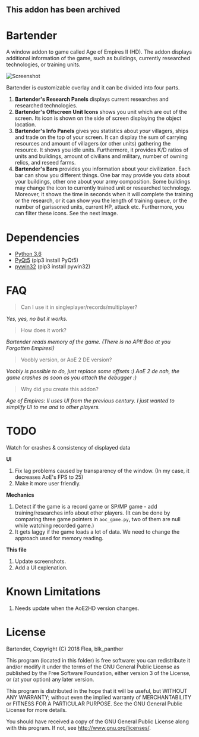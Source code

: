 <!-- ## Check out dev branch for the new unstable versions! -->
## This addon has been archived

# Bartender
A window addon to game called Age of Empires II (HD). The addon displays additional information of the game, such as buildings, currently researched technologies, or training units.

![Screenshot](https://i.imgur.com/JWsTbWB.jpg)

Bartender is customizable overlay and it can be divided into four parts. 

1) **Bartender's Research Panels** displays current researches and researched technologies.
2) **Bartender's Offscreen Unit Icons** shows you unit which are out of the screen. Its icon is shown on the side of screen displaying the object location.
3) **Bartender's Info Panels** gives you statistics about *your* villagers, ships and trade on the top of your screen. It can display the sum of carrying resources and amount of villagers (or other units) gathering the resource. It shows you idle units. Furthermore, it provides K/D ratios of units and buildings, amount of civilians and military, number of owning relics, and reseed farms.
4) **Bartender's Bars** provides you information about your civilization. Each bar can show you different things. One bar may provide you data about your buildings, other one about your army composition. Some buildings may change the icon to currently trained unit or researched technology. Moreover, it shows the time in seconds when it will complete the training or the research, or it can show you the length of training queue, or the number of garissoned units, current HP, attack etc. Furthermore, you can filter these icons. See the next image.




# Dependencies
- [Python 3.6](https://www.python.org/downloads/ "Download Python | Python.org")
- [PyQt5](https://www.riverbankcomputing.com/software/pyqt/download5/) (pip3 install PyQt5)
- [pywin32](https://pypi.org/project/pywin32/) (pip3 install pywin32)


# FAQ
> Can I use it in singleplayer/records/multiplayer?

*Yes, yes, no but it works.*

> How does it work?

*Bartender reads memory of the game. (There is no API! Boo at you Forgotten Empires!)*

> Voobly version, or AoE 2 DE version?

*Voobly is possible to do, just replace some offsets :) AoE 2 de nah, the game crashes as soon as you attach the debugger :)*

> Why did you create this addon?

*Age of Empires: II uses UI from the previous century. I just wanted to simplify UI to me and to other players.*

# TODO

Watch for crashes & consistency of displayed data

**UI**
1) Fix lag problems caused by transparency of the window. (In my case, it decreases AoE's FPS to 25) 
2) Make it more user friendly. 

**Mechanics**
1) Detect if the game is a record game or SP/MP game - add training/researches info about other players. (It can be done by comparing three game pointers in `aoc_game.py`, two of them are null while watching recorded game.)
2) It gets laggy if the game loads a lot of data. We need to change the approach used for memory reading. 

**This file**
1) Update screenshots.
2) Add a UI explenation.

# Known Limitations
1) Needs update when the AoE2HD version changes.


# License
Bartender, Copyright (C) 2018 Flea, blk_panther

This program (located in this folder) is free software: you can redistribute it and/or modify it under the terms of the GNU General Public License as published by the Free Software Foundation, either version 3 of the License, or (at your option) any later version.

This program is distributed in the hope that it will be useful, but WITHOUT ANY WARRANTY; without even the implied warranty of MERCHANTABILITY or FITNESS FOR A PARTICULAR PURPOSE. See the GNU General Public License for more details.

You should have received a copy of the GNU General Public License along with this program.  If not, see <http://www.gnu.org/licenses/>.
